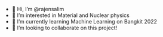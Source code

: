 - 👋 Hi, I’m @rajensalim
- 👀 I’m interested in Material and Nuclear physics
- 🌱 I’m currently learning Machine Learning on Bangkit 2022
- 💞️ I’m looking to collaborate on this project!

<!---
rajensalim/rajensalim is a ✨ special ✨ repository because its `README.md` (this file) appears on your GitHub profile.
You can click the Preview link to take a look at your changes.
--->
